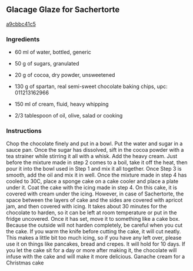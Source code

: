 ## Glacage Glaze for Sachertorte

[a9cbbc41c5](https://cookpad.com/us/recipes/156612-glacage-glaze-for-sachertorte)

### Ingredients

 - 60 ml of water, bottled, generic

 - 50 g of sugars, granulated

 - 20 g of cocoa, dry powder, unsweetened

 - 130 g of spartan, real semi-sweet chocolate baking chips, upc: 011213162966

 - 150 ml of cream, fluid, heavy whipping

 - 2/3 tablespoon of oil, olive, salad or cooking

### Instructions

Chop the chocolate finely and put in a bowl. Put the water and sugar in a sauce pan. Once the sugar has dissolved, sift in the cocoa powder with a tea strainer while stirring it all with a whisk. Add the heavy cream. Just before the mixture made in step 2 comes to a boil, take it off the heat, then pour it into the bowl used in Step 1 and mix it all together. Once Step 3 is smooth, add the oil and mix it in well. Once the mixture made in step 4 has cooled to 30C, place a sponge cake on a cake cooler and place a plate under it. Coat the cake with the icing made in step 4. On this cake, it is covered with cream under the icing. However, in case of Sachertorte, the space between the layers of cake and the sides are covered with apricot jam, and then covered with icing. It takes about 30 minutes for the chocolate to harden, so it can be left at room temperature or put in the fridge uncovered. Once it has set, move it to something like a cake box. Because the outside will not harden completely, be careful when you cut the cake. If you warm the knife before cutting the cake, it will cut neatly. This makes a little bit too much icing, so if you have any left over, please use it on things like pancakes, bread and crepes. It will hold for 10 days. If you let the cake sit for a day or more after making it, the chocolate will infuse with the cake and will make it more delicious. Ganache cream for a Christmas cake